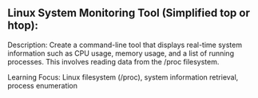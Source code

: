 ## Linux System Monitoring Tool (Simplified top or htop):

Description: Create a command-line tool that displays real-time system information
such as CPU usage, memory usage, and a list of running processes. This involves
reading data from the /proc filesystem.

Learning Focus: Linux filesystem (/proc), system information retrieval, process
enumeration